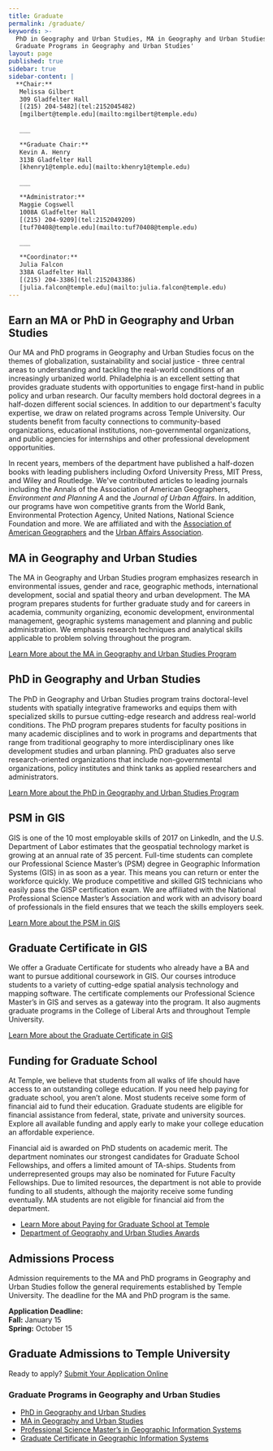 ```yaml
---
title: Graduate
permalink: /graduate/
keywords: >-
  PhD in Geography and Urban Studies, MA in Geography and Urban Studies,
  Graduate Programs in Geography and Urban Studies'
layout: page
published: true
sidebar: true
sidebar-content: |
  **Chair:**  
   Melissa Gilbert  
   309 Gladfelter Hall  
   [(215) 204-5482](tel:2152045482)  
   [mgilbert@temple.edu](mailto:mgilbert@temple.edu)  
   
   ___
   
   **Graduate Chair:**  
   Kevin A. Henry  
   313B Gladfelter Hall    
   [khenry1@temple.edu](mailto:khenry1@temple.edu)  
   
   ___

   **Administrator:**  
   Maggie Cogswell  
   1008A Gladfelter Hall    
   [(215) 204-9209](tel:2152049209)   
   [tuf70408@temple.edu](mailto:tuf70408@temple.edu)   
   
   ___

   **Coordinator:**  
   Julia Falcon  
   338A Gladfelter Hall    
   [(215) 204-3386](tel:2152043386)   
   [julia.falcon@temple.edu](mailto:julia.falcon@temple.edu)
---
```


## Earn an MA or PhD in Geography and Urban Studies
Our MA and PhD programs in Geography and Urban Studies focus on the themes of globalization, sustainability and social justice - three central areas to understanding and tackling the real-world conditions of an increasingly urbanized world. Philadelphia is an excellent setting that provides graduate students with opportunities to engage first-hand in public policy and urban research. Our faculty members hold doctoral degrees in a half-dozen different social sciences. In addition to our department's faculty expertise, we draw on related programs across Temple University. Our students benefit from faculty connections to community-based organizations, educational institutions, non-governmental organizations, and public agencies for internships and other professional development opportunities. 

In recent years, members of the department have published a half-dozen books with leading publishers including Oxford University Press, MIT Press, and Wiley and Routledge. We've contributed articles to leading journals including the Annals of the Association of American Geographers, _Environment and Planning A_ and the _Journal of Urban Affairs_. In addition, our programs have won competitive grants from the World Bank, Environmental Protection Agency, United Nations, National Science Foundation and more. We are affiliated and  with the [Association of American Geographers](http://www.aag.org/) and the [Urban Affairs Association](http://urbanaffairsassociation.org/). 

## MA in Geography and Urban Studies
The MA in Geography and Urban Studies program emphasizes research in environmental issues, gender and race, geographic methods, international development, social and spatial theory and urban development. The MA program prepares students for further graduate study and for careers in academia, community organizing, economic development, environmental management, geographic systems management and planning and public administration. We emphasis research techniques and analytical skills applicable to problem solving throughout the program.

[Learn More about the MA in Geography and Urban Studies Program](http://bulletin.temple.edu/graduate/scd/cla/geography-urban-studies-ma/)

## PhD in Geography and Urban Studies
The PhD in Geography and Urban Studies program trains doctoral-level students with spatially integrative frameworks and equips them with specialized skills to pursue cutting-edge research and address real-world conditions. The PhD program prepares students for faculty positions in many academic disciplines and to work in programs and departments that range from traditional geography to more interdisciplinary ones like development studies and urban planning. PhD graduates also serve research-oriented organizations that include non-governmental organizations, policy institutes and think tanks as applied researchers and administrators. 

[Learn More about the PhD in Geography and Urban Studies Program](http://bulletin.temple.edu/graduate/scd/cla/geography-urban-studies-phd/)

## PSM in GIS
GIS is one of the 10 most employable skills of 2017 on LinkedIn, and the U.S. Department of Labor estimates that the geospatial technology market is growing at an annual rate of 35 percent. Full-time students can complete our Professional Science Master’s (PSM) degree in Geographic Information Systems (GIS) in as soon as a year. This means you can return or enter the workforce quickly. We produce competitive and skilled GIS technicians who easily pass the GISP certification exam. We are affiliated with the National Professional Science Master’s Association and work with an advisory board of professionals in the field ensures that we teach the skills employers seek. 

[Learn More about the PSM in GIS](http://bulletin.temple.edu/graduate/scd/cla/geographic-information-systems-psm/) 

## Graduate Certificate in GIS
We offer a Graduate Certificate for students who already have a BA and want to pursue additional coursework in GIS. Our courses introduce students to a variety of cutting-edge spatial analysis technology and mapping software. The certificate complements our Professional Science Master’s in GIS and serves as a gateway into the program. It also augments graduate programs in the College of Liberal Arts and throughout Temple University.

[Learn More about the Graduate Certificate in GIS](http://bulletin.temple.edu/graduate/scd/cla/geographic-information-systems-certificate/)

## Funding for Graduate School
At Temple, we believe that students from all walks of life should have access to an outstanding college education. If you need help paying for graduate school, you aren’t alone. Most students receive some form of financial aid to fund their education. Graduate students are eligible for financial assistance from federal, state, private and university sources. Explore all available funding and apply early to make your college education an affordable experience.

Financial aid is awarded on PhD students on academic merit. The department nominates our strongest candidates for Graduate School Fellowships, and offers a limited amount of TA-ships. Students from underrepresented groups may also be nominated for Future Faculty Fellowships. Due to limited resources, the department is not able to provide funding to all students, although the majority receive some funding eventually. MA students are not eligible for financial aid from the department.

- [Learn More about Paying for Graduate School at Temple](http://www.temple.edu/grad/finances/)
- [Department of Geography and Urban Studies Awards](/geography-and-urban-studies/research)

## Admissions Process
Admission requirements to the MA and PhD programs in Geography and Urban Studies follow the general requirements established by Temple University. The deadline for the MA and PhD program is the same.

**Application Deadline:**<br>
**Fall:** January 15 <br>
**Spring:** October 15 <br>

## Graduate Admissions to Temple University
Ready to apply? [Submit Your Application Online](https://prd-wlssb.temple.edu/prod8/bwskalog.P_DispLoginNon)

### Graduate Programs in Geography and Urban Studies
- [PhD in Geography and Urban Studies](#phd-in-geography-and-urban-studies)
- [MA in Geography and Urban Studies](#ma-in-geography-and-urban-studies)
- [Professional Science Master’s in Geographic Information Systems](#psm-in-gis)
- [Graduate Certificate in Geographic Information Systems](#graduate-certificate-in-gis)
